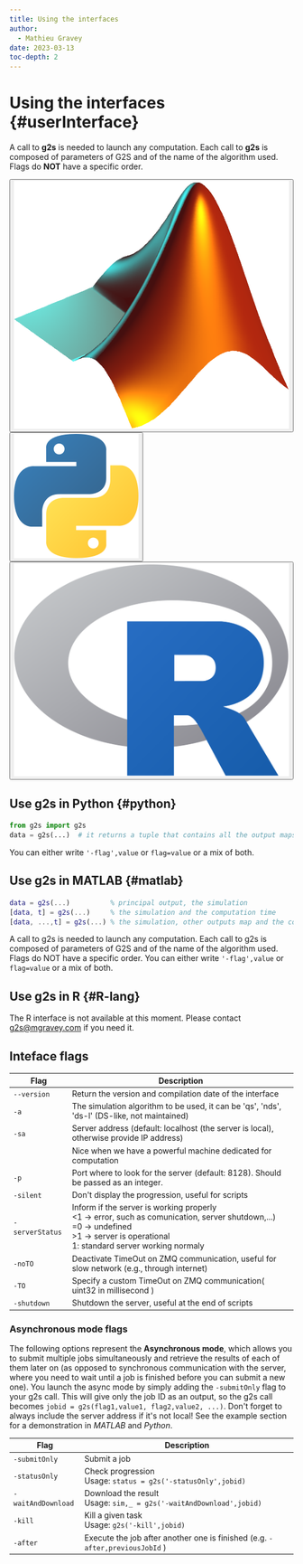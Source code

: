 ```yaml
---
title: Using the interfaces
author:
  - Mathieu Gravey
date: 2023-03-13
toc-depth: 2
---
```



# Using the interfaces {#userInterface}

A call to **g2s** is needed to launch any computation. Each call to **g2s** is composed of parameters of G2S and of the name of the algorithm used. Flags do **NOT** have a specific order.

<!--Tab Buttons-->
<div class="tab">
  <button class="tablinks" onclick="openTab(event, 'matlab', 'interface')">
    <img src="/assets/images/Matlab.png" alt="Matlab">
  </button>
  <button class="tablinks" onclick="openTab(event, 'python', 'interface')">
    <img src="/assets/images/Python.svg" alt="Python">
  </button>
  <button class="tablinks" onclick="openTab(event, 'R', 'interface')">
    <img src="/assets/images/Rlogo.svg" alt="R">
  </button>
</div>

<div class="langcontent interface python">

## Use g2s in Python {#python}

```python
from g2s import g2s
data = g2s(...)  # it returns a tuple that contains all the output maps and the computing duration
```
You can either write `'-flag',value` or `flag=value` or a mix of both.

</div>

<div class="langcontent interface matlab">

## Use g2s in MATLAB {#matlab}

```matlab
data = g2s(...)          % principal output, the simulation
[data, t] = g2s(...)     % the simulation and the computation time
[data, ...,t] = g2s(...) % the simulation, other outputs map and the computation time
```
A call to g2s is needed to launch any computation. Each call to g2s is composed of parameters of G2S and of the name of the algorithm used.
Flags do NOT have a specific order.
You can either write `'-flag',value` or `flag=value` or a mix of both.

</div>

<div class="langcontent interface R">

## Use g2s in R {#R-lang}

The R interface is not available at this moment. Please contact g2s@mgravey.com if you need it.

</div>

## Inteface flags

| Flag          | Description                                                                                                 |
|---------------|-------------------------------------------------------------------------------------------------------------|
| `--version`     | Return the version and compilation date of the interface                                                   |
| `-a`            | The simulation algorithm to be used, it can be 'qs', 'nds', 'ds-l' (DS-like, not maintained)                |
| `-sa`           | Server address (default: localhost (the server is local), otherwise provide IP address)                    |
|               | Nice when we have a powerful machine dedicated for computation                                              |
| `-p`            | Port where to look for the server (default: 8128). Should be passed as an integer.                          |
| `-silent`       | Don't display the progression, useful for scripts                                                          |
| `-serverStatus` | Inform if the server is working properly <br><1 &#8594; error, such as comunication, server shutdown,...)<br>=0 &#8594; undefined <br>>1 &#8594; server is operational <br>1: standard server working normaly |
| `-noTO`         | Deactivate TimeOut on ZMQ communication, useful for slow network (e.g., through internet)                   |
| `-TO`           | Specify a custom TimeOut on ZMQ communication( uint32 in millisecond )                                      |
| `-shutdown`     | Shutdown the server, useful at the end of scripts                                                          |


### Asynchronous mode flags
The following options represent the **Asynchronous mode**, which allows you to submit multiple jobs simultaneously and retrieve the results of each of them later on (as opposed to synchronous communication with the server, where you need to wait until a job is finished before you can submit a new one). You launch the async mode by simply adding the `-submitOnly` flag to your g2s call. This will give only the job ID as an output, so the g2s call becomes `jobid = g2s(flag1,value1, flag2,value2, ...)`. Don't forget to always include the server address if it's not local! See the example section for a demonstration in *MATLAB* and *Python*.

| Flag             | Description                                                 |
|------------------|-------------------------------------------------------------|
| `-submitOnly`      | Submit a job                                                |
| `-statusOnly`      | Check progression <br>Usage: `status = g2s('-statusOnly',jobid)` |
| `-waitAndDownload` | Download the result <br>Usage: `sim,_ = g2s('-waitAndDownload',jobid)` |
| `-kill`            | Kill a given task <br>Usage: `g2s('-kill',jobid)`               |
| `-after`           | Execute the job after another one is finished (e.g. `-after,previousJobId` ) |

